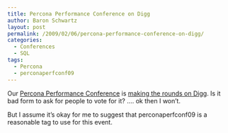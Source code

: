 ```yaml
---
title: Percona Performance Conference on Digg
author: Baron Schwartz
layout: post
permalink: /2009/02/06/percona-performance-conference-on-digg/
categories:
  - Conferences
  - SQL
tags:
  - Percona
  - perconaperfconf09
---
```

Our [Percona Performance Conference][1] is [making the rounds on Digg][2]. Is it bad form to ask for people to vote for it? &#8230;. ok then I won&#8217;t.

But I assume it&#8217;s okay for me to suggest that perconaperfconf09 is a reasonable tag to use for this event.

 [1]: http://conferences.percona.com/
 [2]: http://digg.com/linux_unix/Percona_Performance_Conference_2009_on_April_22_23